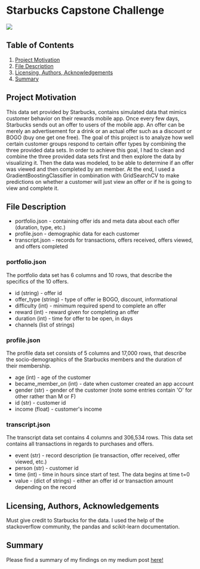
# Starbucks Capstone Challenge
![](https://cdn.shortpixel.ai/client/q_lossy,ret_img,w_924/https://wichitaonthecheap.com/lotc-cms/wp-content/uploads/Starbucks-Happy-Hour-2.jpg)

## Table of Contents
1. [Project Motivation](#Project)
2. [File Description](#Description)
3. [Licensing, Authors, Acknowledgements](#License)
4. [Summary](#Summary)

## <a name="Project"></a>Project Motivation
This data set provided by Starbucks, contains simulated data that mimics customer behavior on their rewards mobile app. Once every few days, Starbucks sends out an offer to users of the mobile app. An offer can be merely an advertisement for a drink or an actual offer such as a discount or BOGO (buy one get one free). The goal of this project is to analyze how well certain customer groups respond to certain offer types by combining the three provided data sets. In order to achieve this goal, I had to clean and combine the three provided data sets first and then explore the data by visualizing it. Then the data was modeled, to be able to determine if an offer was viewed and then completed by am member. At the end, I used a GradientBoostingClassifier in combination with GridSearchCV to make predictions on whether a customer will just view an offer or if he is going to view and complete it.

## <a name="Description"></a> File Description
* portfolio.json - containing offer ids and meta data about each offer (duration, type, etc.)
* profile.json - demographic data for each customer
* transcript.json - records for transactions, offers received, offers viewed, and offers completed

### portfolio.json
The portfolio data set has 6 columns and 10 rows, that describe the specifics of the 10 offers.

* id (string) - offer id
* offer_type (string) - type of offer ie BOGO, discount, informational
* difficulty (int) - minimum required spend to complete an offer
* reward (int) - reward given for completing an offer
* duration (int) - time for offer to be open, in days
* channels (list of strings)

### profile.json
The profile data set consists of 5 columns and 17,000 rows, that describe the socio-demographics of the Starbucks members and the duration of their membership.

* age (int) - age of the customer
* became_member_on (int) - date when customer created an app account
* gender (str) - gender of the customer (note some entries contain 'O' for other rather than M or F)
* id (str) - customer id
* income (float) - customer's income

### transcript.json
The transcript data set contains 4 columns and 306,534 rows. This data set contains all transactions in regards to purchases and offers.

* event (str) - record description (ie transaction, offer received, offer viewed, etc.)
* person (str) - customer id
* time (int) - time in hours since start of test. The data begins at time t=0
* value - (dict of strings) - either an offer id or transaction amount depending on the record

## <a name="License"></a>Licensing, Authors, Acknowledgements
Must give credit to Starbucks for the data. I used the help of the stackoverflow community, the pandas and scikit-learn documentation.

## <a name="Summary"></a>Summary
Please find a summary of my findings on my medium post [here!](https://antonio-f-bauer.medium.com/starbucks-capstone-project-666057305ac8)